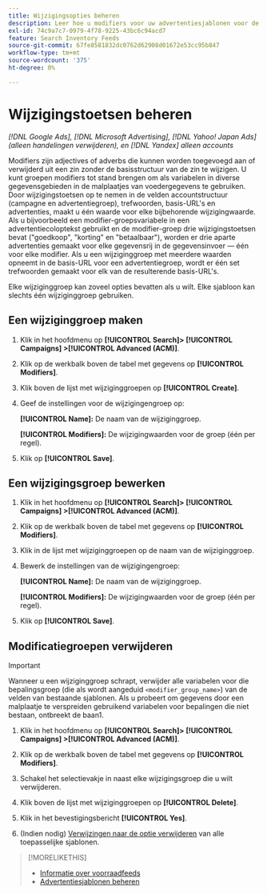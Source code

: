 ```yaml
---
title: Wijzigingsopties beheren
description: Leer hoe u modifiers voor uw advertentiesjablonen voor de invoer van inventarisgegevens configureert en beheert.
exl-id: 74c9a7c7-0979-4f78-9225-43bc6c94acd7
feature: Search Inventory Feeds
source-git-commit: 67fe8581832dc0762d62908d01672e53cc95b847
workflow-type: tm+mt
source-wordcount: '375'
ht-degree: 0%

---
```


# Wijzigingstoetsen beheren

*[!DNL Google Ads], [!DNL Microsoft Advertising], [!DNL Yahoo! Japan Ads] (alleen handelingen verwijderen), en [!DNL Yandex] alleen accounts*

Modifiers zijn adjectives of adverbs die kunnen worden toegevoegd aan of verwijderd uit een zin zonder de basisstructuur van de zin te wijzigen. U kunt groepen modifiers tot stand brengen om als variabelen in diverse gegevensgebieden in de malplaatjes van voedergegevens te gebruiken. Door wijzigingstoetsen op te nemen in de velden accountstructuur (campagne en advertentiegroep), trefwoorden, basis-URL&#39;s en advertenties, maakt u één waarde voor elke bijbehorende wijzigingwaarde. Als u bijvoorbeeld een modifier-groepsvariabele in een advertentiecoloptekst gebruikt en de modifier-groep drie wijzigingstoetsen bevat (&quot;goedkoop&quot;, &quot;korting&quot; en &quot;betaalbaar&quot;), worden er drie aparte advertenties gemaakt voor elke gegevensrij in de gegevensinvoer — één voor elke modifier. Als u een wijziginggroep met meerdere waarden opneemt in de basis-URL voor een advertentiegroep, wordt er één set trefwoorden gemaakt voor elk van de resulterende basis-URL&#39;s.

Elke wijziginggroep kan zoveel opties bevatten als u wilt. Elke sjabloon kan slechts één wijziginggroep gebruiken.

## Een wijziginggroep maken

1. Klik in het hoofdmenu op **[!UICONTROL Search]> [!UICONTROL Campaigns] >[!UICONTROL Advanced (ACM)]**.

1. Klik op de werkbalk boven de tabel met gegevens op **[!UICONTROL Modifiers]**.

1. Klik boven de lijst met wijziginggroepen op **[!UICONTROL Create]**.

1. Geef de instellingen voor de wijzigingengroep op:

   **[!UICONTROL Name]:** De naam van de wijziginggroep.

   **[!UICONTROL Modifiers]:** De wijzigingwaarden voor de groep (één per regel).

1. Klik op **[!UICONTROL Save]**.

## Een wijzigingsgroep bewerken

1. Klik in het hoofdmenu op **[!UICONTROL Search]> [!UICONTROL Campaigns] >[!UICONTROL Advanced (ACM)]**.

1. Klik op de werkbalk boven de tabel met gegevens op **[!UICONTROL Modifiers]**.

1. Klik in de lijst met wijziginggroepen op de naam van de wijziginggroep.

1. Bewerk de instellingen van de wijzigingengroep:

   **[!UICONTROL Name]:** De naam van de wijziginggroep.

   **[!UICONTROL Modifiers]:** De wijzigingwaarden voor de groep (één per regel).

1. Klik op **[!UICONTROL Save]**.

## Modificatiegroepen verwijderen

>[!IMPORTANT]
>
>Wanneer u een wijziginggroep schrapt, verwijder alle variabelen voor die bepalingsgroep (die als wordt aangeduid `<modifier_group_name>`) van de velden van bestaande sjablonen. Als u probeert om gegevens door een malplaatje te verspreiden gebruikend variabelen voor bepalingen die niet bestaan, ontbreekt de baan1.

1. Klik in het hoofdmenu op **[!UICONTROL Search]> [!UICONTROL Campaigns] >[!UICONTROL Advanced (ACM)]**.

1. Klik op de werkbalk boven de tabel met gegevens op **[!UICONTROL Modifiers]**.

1. Schakel het selectievakje in naast elke wijzigingsgroep die u wilt verwijderen.

1. Klik boven de lijst met wijziginggroepen op **[!UICONTROL Delete]**.

1. Klik in het bevestigingsbericht **[!UICONTROL Yes]**.

1. (Indien nodig) [Verwijzingen naar de optie verwijderen](/help/search-social-commerce/campaign-management/inventory-feeds/ad-templates/ad-template-manage.md) van alle toepasselijke sjablonen.

>[!MORELIKETHIS]
>
>* [Informatie over voorraadfeeds](/help/search-social-commerce/campaign-management/inventory-feeds/inventory-feeds-about.md)
>* [Advertentiesjablonen beheren](/help/search-social-commerce/campaign-management/inventory-feeds/ad-templates/ad-template-manage.md)
